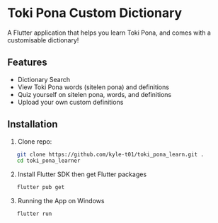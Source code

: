 # Toki Pona Custom Dictionary

A Flutter application that helps you learn Toki Pona, and comes with a customisable dictionary!

## Features
- Dictionary Search 
- View Toki Pona words (sitelen pona) and definitions
- Quiz yourself on sitelen pona, words, and definitions
- Upload your own custom definitions

## Installation
1. Clone repo: 
```bash
   git clone https://github.com/kyle-t01/toki_pona_learn.git .
   cd toki_pona_learner
```
2. Install Flutter SDK then get Flutter packages
```bash
   flutter pub get
```
3. Running the App on Windows
```bash
   flutter run 
```